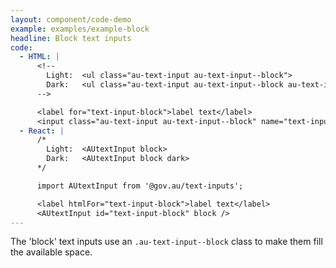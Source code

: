 ```yaml
---
layout: component/code-demo
example: examples/example-block
headline: Block text inputs
code:
  - HTML: |
      <!--
        Light:  <ul class="au-text-input au-text-input--block">
        Dark:   <ul class="au-text-input au-text-input--block au-text-input--dark">
      -->

      <label for="text-input-block">label text</label>
      <input class="au-text-input au-text-input--block" name="text-input-block" id="text-input-block" type="text" value="value">
  - React: |
      /*
        Light:  <AUtextInput block>
        Dark:   <AUtextInput block dark>
      */

      import AUtextInput from '@gov.au/text-inputs';

      <label htmlFor="text-input-block">label text</label>
      <AUtextInput id="text-input-block" block />
---
```


The 'block' text inputs use an `.au-text-input--block` class to make them fill the available space.
